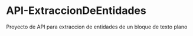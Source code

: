 # API-ExtraccionDeEntidades
Proyecto de API para extraccion de entidades de un bloque de texto plano
